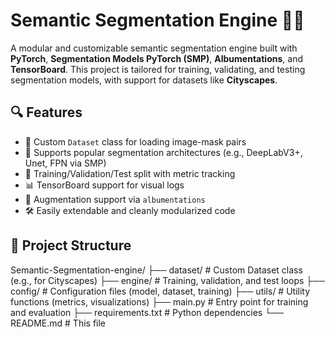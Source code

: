 # Semantic Segmentation Engine 🚗🌆

A modular and customizable semantic segmentation engine built with **PyTorch**, **Segmentation Models PyTorch (SMP)**, **Albumentations**, and **TensorBoard**. This project is tailored for training, validating, and testing segmentation models, with support for datasets like **Cityscapes**.

## 🔍 Features

- 📂 Custom `Dataset` class for loading image-mask pairs
- 🧠 Supports popular segmentation architectures (e.g., DeepLabV3+, Unet, FPN via SMP)
- 🔁 Training/Validation/Test split with metric tracking
- 📊 TensorBoard support for visual logs
- 🔄 Augmentation support via `albumentations`
- 🛠️ Easily extendable and cleanly modularized code

## 📁 Project Structure

Semantic-Segmentation-engine/
├── dataset/          # Custom Dataset class (e.g., for Cityscapes)
├── engine/           # Training, validation, and test loops
├── config/           # Configuration files (model, dataset, training)
├── utils/            # Utility functions (metrics, visualizations)
├── main.py           # Entry point for training and evaluation
├── requirements.txt  # Python dependencies
└── README.md         # This file


